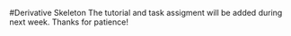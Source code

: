 #Derivative Skeleton
The tutorial and task assigment will be added during next week. Thanks for patience!
